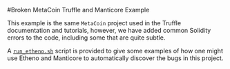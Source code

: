 #Broken MetaCoin Truffle and Manticore Example

This example is the same `MetaCoin` project used in the Truffle
documentation and tutorials, however, we have added common Solidity
errors to the code, including some that are quite subtle.

A [`run_etheno.sh`](run_etheno.sh) script is provided to give some
examples of how one might use Etheno and Manticore to automatically
discover the bugs in this project.
